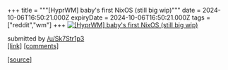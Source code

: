 +++
title = """[HyprWM] baby's first NixOS (still big wip)"""
date = 2024-10-06T16:50:21.000Z
expiryDate = 2024-10-06T16:50:21.000Z
tags = ["reddit","wm"]
+++
[![[HyprWM] baby's first NixOS (still big wip)](https://preview.redd.it/4kdgkeb316td1.png?width=640&crop=smart&auto=webp&s=70f56098fc9da4e72e012a2df2333ce1064ea506 "[HyprWM] baby's first NixOS (still big wip)")](https://www.reddit.com/r/unixporn/comments/1fxky4s/hyprwm_babys_first_nixos_still_big_wip/)

submitted by [/u/Sk7Str1p3](https://www.reddit.com/user/Sk7Str1p3)  
[\[link\]](https://i.redd.it/4kdgkeb316td1.png) [\[comments\]](https://www.reddit.com/r/unixporn/comments/1fxky4s/hyprwm_babys_first_nixos_still_big_wip/)

[[source]](https://www.reddit.com/r/unixporn/comments/1fxky4s/hyprwm_babys_first_nixos_still_big_wip/)
